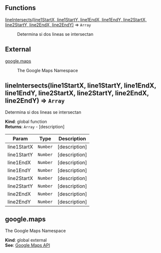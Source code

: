 ## Functions

<dl>
<dt><a href="#lineIntersects">lineIntersects(line1StartX, line1StartY, line1EndX, line1EndY, line2StartX, line2StartY, line2EndX, line2EndY)</a> ⇒ <code>Array</code></dt>
<dd><p>Determina si dos lineas se intersectan</p>
</dd>
</dl>

## External

<dl>
<dt><a href="#external_google.maps">google.maps</a></dt>
<dd><p>The Google Maps Namespace</p>
</dd>
</dl>

<a name="lineIntersects"></a>

## lineIntersects(line1StartX, line1StartY, line1EndX, line1EndY, line2StartX, line2StartY, line2EndX, line2EndY) ⇒ <code>Array</code>
Determina si dos lineas se intersectan

**Kind**: global function  
**Returns**: <code>Array</code> - [description]  

| Param | Type | Description |
| --- | --- | --- |
| line1StartX | <code>Number</code> | [description] |
| line1StartY | <code>Number</code> | [description] |
| line1EndX | <code>Number</code> | [description] |
| line1EndY | <code>Number</code> | [description] |
| line2StartX | <code>Number</code> | [description] |
| line2StartY | <code>Number</code> | [description] |
| line2EndX | <code>Number</code> | [description] |
| line2EndY | <code>Number</code> | [description] |

<a name="external_google.maps"></a>

## google.maps
The Google Maps Namespace

**Kind**: global external  
**See**: [Google Maps API](https://github.com/amenadiel/google-maps-documentation/blob/master/docs/)  

